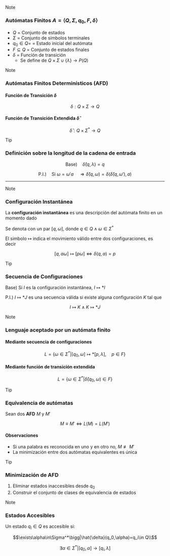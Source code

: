 > [!NOTE]
>
> ### Autómatas Finitos $A=\langle Q,\Sigma,q_0,F,\delta\rangle$
>
> - $Q$ = Conjunto de estados
> - $\Sigma$ = Conjunto de símbolos terminales
> - $q_0\in Q$= = Estado inicial del autómata
> - $F\subseteq Q$ = Conjunto de estados finales
> - $\delta$ = Función de transición
>   - Se define de $Q\times\Sigma\cup\lbrace\lambda\rbrace\rightarrow P(Q)$

> [!NOTE]
>
> ### Autómatas Finitos Determinísticos (AFD)
>
> #### Función de Transición $\delta$
>
> $$\delta: Q\times\Sigma\rightarrow Q$$
>
> #### Función de Transición Extendida $\hat\delta$
>
> $$\hat\delta: Q\times\Sigma^* \rightarrow Q$$

> [!TIP]
>
> ### Definición sobre la longitud de la cadena de entrada
>
> $$\text{Base)}\quad\hat\delta(q,\lambda)=q$$
>
> $$\text{P.I.)}\quad\text{Si }\omega=\omega'a\quad\Rightarrow\hat\delta(q,\omega)=\delta\bigg(\hat\delta(q,\omega'),a\bigg)$$

---

> [!NOTE]
>
> ### Configuración Instantánea
>
> La **configuración instantánea** es una descripción del autómata finito en un momento dado
>
> Se denota con un par $[q,\omega]$, donde $q\in Q\wedge\omega\in\Sigma^*$
>
> El simbolo $\mapsto$ indica el movimiento válido entre dos configuraciones, es decir
>
> $$[q,a\omega]\mapsto[p\omega]\Leftrightarrow\delta(q,a)=p$$

> [!TIP]
>
> ### Secuencia de Configuraciones
>
> $\text{Base)}$ Si $I$ es la configuración instantánea, $I\mapsto *I$
>
> $\text{P.I.)}$ $I\mapsto *J$ es una secuencia válida si existe alguna configuración $K$ tal que
>
> $$I\mapsto K\wedge K\mapsto *J$$

> [!NOTE]
>
> ### Lenguaje aceptado por un autómata finito
>
> #### Mediante secuencia de configuraciones
>
> $$L=\bigg\lbrace\omega\in\Sigma^* \bigg| [q_0,\omega]\mapsto *[p,\lambda],\quad p\in F\bigg\rbrace$$
>
> #### Mediante función de transición extendida
>
> $$L=\bigg\lbrace\omega\in\Sigma^* \bigg| \hat\delta(q_0,\omega)\in F\bigg\rbrace$$

> [!TIP]
>
> ### Equivalencia de autómatas
>
> Sean dos **AFD** $M$ y $M'$
>
> $$M\equiv M'\Leftrightarrow L(M)=L(M' )$$
>
> #### Observaciones
>
> - Si una palabra es reconocida en uno y en otro no, $M\not\equiv M'$
> - La minimización entre dos autómatas equivalentes es única

> [!TIP]
>
> ### Minimización de AFD
>
> 1. Eliminar estados inaccesibles desde $q_0$
> 2. Construir el conjunto de clases de equivalencia de estados

> [!NOTE]
>
> ### Estados Accesibles
>
> Un estado $q_i\in Q$ es accesible si:
>
> $$\exists\alpha\in\Sigma^*\bigg|\hat{\delta}(q_0,\alpha)=q_i\in Q\\$$
>
> $$\exists\alpha\in\Sigma^*\bigg|[q_0,\alpha]\rightarrow[q_i,\lambda]$$
